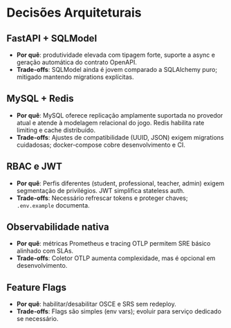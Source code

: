 # Decisões Arquiteturais

## FastAPI + SQLModel
- **Por quê**: produtividade elevada com tipagem forte, suporte a async e geração automática do contrato OpenAPI.
- **Trade-offs**: SQLModel ainda é jovem comparado a SQLAlchemy puro; mitigado mantendo migrations explícitas.

## MySQL + Redis
- **Por quê**: MySQL oferece replicação amplamente suportada no provedor atual e atende à modelagem relacional do jogo. Redis habilita rate limiting e cache distribuído.
- **Trade-offs**: Ajustes de compatibilidade (UUID, JSON) exigem migrations cuidadosas; docker-compose cobre desenvolvimento e CI.

## RBAC e JWT
- **Por quê**: Perfis diferentes (student, professional, teacher, admin) exigem segmentação de privilégios. JWT simplifica stateless auth.
- **Trade-offs**: Necessário refrescar tokens e proteger chaves; `.env.example` documenta.

## Observabilidade nativa
- **Por quê**: métricas Prometheus e tracing OTLP permitem SRE básico alinhado com SLAs.
- **Trade-offs**: Coletor OTLP aumenta complexidade, mas é opcional em desenvolvimento.

## Feature Flags
- **Por quê**: habilitar/desabilitar OSCE e SRS sem redeploy.
- **Trade-offs**: Flags são simples (env vars); evoluir para serviço dedicado se necessário.
